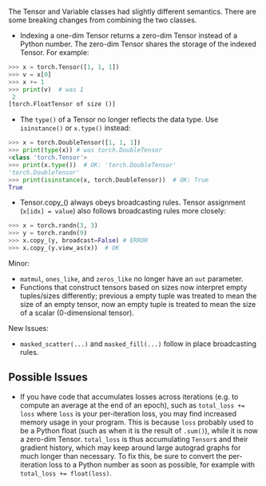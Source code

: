 The Tensor and Variable classes had slightly different semantics. There are some breaking changes from combining the two classes.

* Indexing a one-dim Tensor returns a zero-dim Tensor instead of a Python number. The zero-dim Tensor shares the storage of the indexed Tensor. For example:

```python
>>> x = torch.Tensor([1, 1, 1])
>>> v = x[0]
>>> x += 1
>>> print(v)  # was 1
 2
[torch.FloatTensor of size ()]
````

* The `type()` of a Tensor no longer reflects the data type. Use `isinstance()` or `x.type()` instead:

```python
>>> x = torch.DoubleTensor([1, 1, 1])
>>> print(type(x)) # was torch.DoubleTensor
<class 'torch.Tensor'>
>>> print(x.type())  # OK: 'torch.DoubleTensor'
'torch.DoubleTensor'
>>> print(isinstance(x, torch.DoubleTensor))  # OK: True
True
```

* Tensor.copy_() always obeys broadcasting rules. Tensor assignment (`x[idx] = value`) also follows broadcasting rules more closely:

```python
>>> x = torch.randn(3, 3)
>>> y = torch.randn(9)
>>> x.copy_(y, broadcast=False) # ERROR
>>> x.copy_(y.view_as(x))  # OK
```

Minor:
* `matmul`, `ones_like`, and `zeros_like` no longer have an `out` parameter.
* Functions that construct tensors based on sizes now interpret empty tuples/sizes differently; previous a empty tuple was treated to mean the size of an empty tensor, now an empty tuple is treated to mean the size of a scalar (0-dimensional tensor).

New Issues:
* `masked_scatter(...)` and `masked_fill(...)` follow in place broadcasting rules.

## Possible Issues

* If you have code that accumulates losses across iterations (e.g. to compute an
average at the end of an epoch), such as `total_loss += loss` where `loss` is
your per-iteration loss, you may find increased memory usage in your program.
This is because `loss` probably used to be a Python float (such as when it is
the result of `.sum()`), while it is now a zero-dim Tensor. `total_loss` is
thus accumulating `Tensor`s and their gradient history, which may keep around
large autograd graphs for much longer than necessary. To fix this, be sure to
convert the per-iteration loss to a Python number as soon as possible, for
example with `total_loss += float(loss)`.